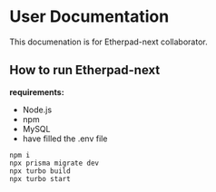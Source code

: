 # User Documentation

This documenation is for Etherpad-next collaborator.

## How to run Etherpad-next

**requirements:**

- Node.js
- npm
- MySQL
- have filled the .env file

```
npm i
npx prisma migrate dev
npx turbo build
npx turbo start
```
